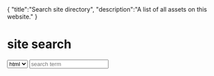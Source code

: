 <steelsky>
{
  "title":"Search site directory",
  "description":"A list of all assets on this website."
}
</steelsky>

# site search

<select id="filter" onchange="ssList.updateFilter()">
  <option value=".html">html</option> 
  <option value="all">all</option>
  <option value=".gif">gif</option>
  <option value=".png">png</option>
  <option value=".jpg">jpg</option>
  <option value=".txt">txt</option>
</select>
<input type="text" id="search" onchange="ssList.updateFilter()" placeholder="search term">

<div id="listing-area"></div>

<style>
.ss-listing-item-wrap{
  padding:0.75rem;
  margin:0.25rem;
}
.ss-listing-item-title{
  font-size:2rem;
}
.ss-listing-item-title a{
  text-decoration:none;
}
</style>

<script src="/ssList.js"></script>